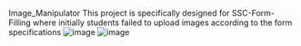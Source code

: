  Image_Manipulator
This project is specifically designed for SSC-Form-Filling where initially students failed to upload images according to the form specifications
![image](https://github.com/user-attachments/assets/794e3252-db9d-482c-956a-55b2ec34a7bc)
![image](https://github.com/user-attachments/assets/e9439508-1553-4d72-94ba-fa1652f28968)
